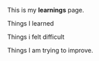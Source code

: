 This is my **learnings** page. 

Things I learned

Things i felt difficult


Things I am trying to improve. 
